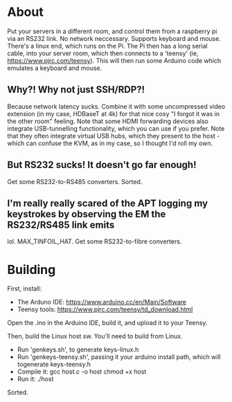 # About #

Put your servers in a different room, and control them from a raspberry pi via an RS232 link. No network neccessary. Supports keyboard and mouse.
There's a linux end, which runs on the Pi. The Pi then has a long serial cable, into your server room, which then connects to a 'teensy' (ie, https://www.pjrc.com/teensy). This will then run some Arduino code which emulates a keyboard and mouse.

## Why?! Why not just SSH/RDP?! ##

Because network latency sucks. Combine it with some uncompressed video extension (in my case, HDBaseT at 4k) for that nice cosy "I forgot it was in the other room" feeling.
Note that some HDMI forwarding devices also integrate USB-tunnelling functionality, which you can use if you prefer. Note that they often integrate virtual USB hubs, which they present to the host - which can confuse the KVM, as in my case, so I thought I'd roll my own.

## But RS232 sucks! It doesn't go far enough! ##
Get some RS232-to-RS485 converters. Sorted.

## I'm really really scared of the APT logging my keystrokes by observing the EM the RS232/RS485 link emits ##
lol. MAX_TINFOIL_HAT. Get some RS232-to-fibre converters.

# Building #

First, install:

* The Arduno IDE: https://www.arduino.cc/en/Main/Software
* Teensy tools: https://www.pjrc.com/teensy/td_download.html

Open the .ino in the Arduino IDE, build it, and upload it to your Teensy.

Then, build the Linux host sw. You'll need to build from Linux.

* Run 'genkeys.sh', to generate keys-linux.h
* Run 'genkeys-teensy.sh', passing it your arduino install path, which will togenerate keys-teensy.h
* Compile it:
  gcc host.c -o host
  chmod +x host
* Run it:
  ./host

Sorted.
